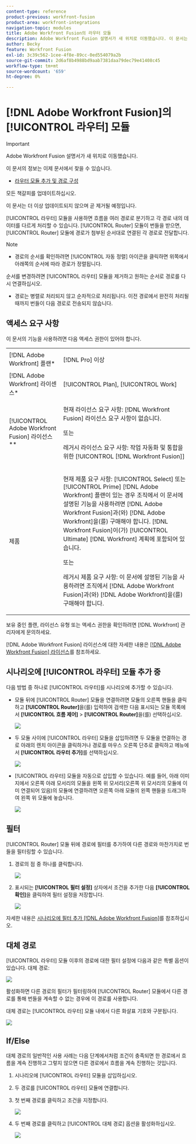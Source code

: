 ```yaml
---
content-type: reference
product-previous: workfront-fusion
product-area: workfront-integrations
navigation-topic: modules
title: Adobe Workfront Fusion의 라우터 모듈
description: Adobe Workfront Fusion 설명서가 새 위치로 이동했습니다. 이 문서는 더 이상 사용되지 않지만, 이 기능을 다루는 새 문서에 대한 링크를 포함합니다.
author: Becky
feature: Workfront Fusion
exl-id: 3c39c562-1cee-4f8e-89cc-0ed554079a2b
source-git-commit: 2d6af8b4988bd9aab7381daa79dec79e41408c45
workflow-type: tm+mt
source-wordcount: '659'
ht-degree: 0%

---
```


# [!DNL Adobe Workfront Fusion]의 [!UICONTROL 라우터] 모듈

>[!IMPORTANT]
>
>Adobe Workfront Fusion 설명서가 새 위치로 이동했습니다.
>
>이 문서의 정보는 이제 문서에서 찾을 수 있습니다.
>
>* [라우터 모듈 추가 및 경로 구성](https://experienceleague.adobe.com/docs/workfront-fusion/using/create-scenarios/add-modules/router-module.html)
>
>모든 책갈피를 업데이트하십시오.
>
>이 문서는 더 이상 업데이트되지 않으며 곧 제거될 예정입니다.

[!UICONTROL 라우터] 모듈을 사용하면 흐름을 여러 경로로 분기하고 각 경로 내의 데이터를 다르게 처리할 수 있습니다. [!UICONTROL Router] 모듈이 번들을 받으면, [!UICONTROL Router] 모듈에 경로가 첨부된 순서대로 연결된 각 경로로 전달합니다.

>[!NOTE]
>
>* 경로의 순서를 확인하려면 [!UICONTROL 자동 정렬] 아이콘을 클릭하면 위쪽에서 아래쪽의 순서에 따라 경로가 정렬됩니다.
>
>  순서를 변경하려면 [!UICONTROL 라우터] 모듈을 제거하고 원하는 순서로 경로를 다시 연결하십시오.
>
>* 경로는 병렬로 처리되지 않고 순차적으로 처리됩니다. 이전 경로에서 완전히 처리될 때까지 번들이 다음 경로로 전송되지 않습니다.
>



## 액세스 요구 사항

이 문서의 기능을 사용하려면 다음 액세스 권한이 있어야 합니다.

<table style="table-layout:auto">
 <col> 
 <col> 
 <tbody> 
  <tr> 
    <td role="rowheader">[!DNL Adobe Workfront] 플랜*</td> 
   <td> <p>[!DNL Pro] 이상</p> </td> 
  </tr> 
  <tr data-mc-conditions=""> 
   <td role="rowheader">[!DNL Adobe Workfront] 라이센스*</td> 
   <td> <p>[!UICONTROL Plan], [!UICONTROL Work]</p> </td> 
  </tr> 
  <tr> 
   <td role="rowheader">[!UICONTROL Adobe Workfront Fusion] 라이선스**</td> 
   <td>
   <p>현재 라이선스 요구 사항: [!DNL Workfront Fusion] 라이선스 요구 사항이 없습니다.</p>
   <p>또는</p>
   <p>레거시 라이선스 요구 사항: 작업 자동화 및 통합을 위한 [!UICONTROL [!DNL Workfront Fusion]] </p>
   </td> 
  </tr> 
  <tr> 
   <td role="rowheader">제품</td> 
   <td>
   <p>현재 제품 요구 사항: [!UICONTROL Select] 또는 [!UICONTROL Prime] [!DNL Adobe Workfront] 플랜이 있는 경우 조직에서 이 문서에 설명된 기능을 사용하려면 [!DNL Adobe Workfront Fusion]과(와) [!DNL Adobe Workfront]을(를) 구매해야 합니다. [!DNL Workfront Fusion]이(가) [!UICONTROL Ultimate] [!DNL Workfront] 계획에 포함되어 있습니다.</p>
   <p>또는</p>
   <p>레거시 제품 요구 사항: 이 문서에 설명된 기능을 사용하려면 조직에서 [!DNL Adobe Workfront Fusion]과(와) [!DNL Adobe Workfront]을(를) 구매해야 합니다.</p>
   </td> 
  </tr> 
 </tbody> 
</table>

보유 중인 플랜, 라이선스 유형 또는 액세스 권한을 확인하려면 [!DNL Workfront] 관리자에게 문의하세요.

[!DNL Adobe Workfront Fusion] 라이선스에 대한 자세한 내용은 [[!DNL Adobe Workfront Fusion] 라이선스](../../workfront-fusion/get-started/license-automation-vs-integration.md)를 참조하세요.

## 시나리오에 [!UICONTROL 라우터] 모듈 추가 중

다음 방법 중 하나로 [!UICONTROL 라우터]를 시나리오에 추가할 수 있습니다.

* 모듈 뒤에 [!UICONTROL Router] 모듈을 연결하려면 모듈의 오른쪽 핸들을 클릭하고 **[!UICONTROL Router]**&#x200B;을(를) 입력하여 검색한 다음 표시되는 모듈 목록에서 **[!UICONTROL 흐름 제어]** > **[!UICONTROL Router]**&#x200B;을(를) 선택하십시오.

  ![](assets/connect-the-router-350x108.png)

* 두 모듈 사이에 [!UICONTROL 라우터] 모듈을 삽입하려면 두 모듈을 연결하는 경로 아래의 렌치 아이콘을 클릭하거나 경로를 마우스 오른쪽 단추로 클릭하고 메뉴에서 **[!UICONTROL 라우터 추가]**&#x200B;를 선택하십시오.

  ![](assets/insert-router-350x191.png)

* [!UICONTROL 라우터] 모듈을 자동으로 삽입할 수 있습니다. 예를 들어, 아래 이미지에서 오른쪽 아래 모서리의 모듈을 왼쪽 위 모서리(오른쪽 위 모서리의 모듈에 이미 연결되어 있음)의 모듈에 연결하려면 오른쪽 아래 모듈의 왼쪽 핸들을 드래그하여 왼쪽 위 모듈에 놓습니다.

  ![](assets/insert-router-automatically-350x379.png)

## 필터

[!UICONTROL Router] 모듈 뒤에 경로에 필터를 추가하여 다른 경로와 마찬가지로 번들을 필터링할 수 있습니다.

1. 경로의 점 중 하나를 클릭합니다.

   ![](assets/router-click-a-dot-in-route-350x339.png)

1. 표시되는 **[!UICONTROL 필터 설정]** 상자에서 조건을 추가한 다음 **[!UICONTROL 확인]**&#x200B;을 클릭하여 필터 설정을 저장합니다.

   ![](assets/set-up-a-filter-2-350x242.png)

자세한 내용은 [시나리오에 필터 추가 [!DNL Adobe Workfront Fusion]](../../workfront-fusion/scenarios/add-a-filter-to-a-scenario.md)를 참조하십시오.

## 대체 경로

[!UICONTROL 라우터] 모듈 이후의 경로에 대한 필터 설정에 다음과 같은 특별 옵션이 있습니다. 대체 경로:

![](assets/fallback-route-350x260.png)

활성화하면 다른 경로의 필터가 필터링하여 [!UICONTROL Router] 모듈에서 다른 경로를 통해 번들을 계속할 수 없는 경우에 이 경로를 사용합니다.

대체 경로는 [!UICONTROL 라우터] 모듈 내에서 다른 화살표 기호와 구분됩니다.

![](assets/arrow-sign-in-router-module-350x361.png)

## If/Else

대체 경로의 일반적인 사용 사례는 다음 단계에서처럼 조건이 충족되면 한 경로에서 흐름을 계속 진행하고 그렇지 않으면 다른 경로에서 흐름을 계속 진행하는 것입니다.

1. 시나리오에 [!UICONTROL 라우터] 모듈을 삽입하십시오.
1. 두 경로를 [!UICONTROL 라우터] 모듈에 연결합니다.
1. 첫 번째 경로를 클릭하고 조건을 지정합니다.

   ![](assets/set-up-a-filter-2-350x242.png)

1. 두 번째 경로를 클릭하고 [!UICONTROL 대체 경로] 옵션을 활성화하십시오.

   ![](assets/enable-fallback-route-option-350x238.png)
